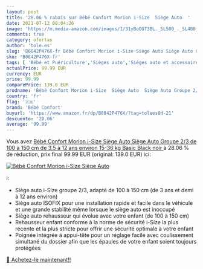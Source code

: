 ```yaml
---
layout: post
title: '28.06 % rabais sur Bébé Confort Morion i-Size  Siège Auto  '
date: 2021-07-12 08:04:26
image: 'https://m.media-amazon.com/images/I/31yBoOGT3BL._SL500_._SL400_.jpg'
comments: true
category: ofertas
author: 'tole.es'
slug: 'B0842P476X-fr Bébé Confort Morion i-Size Siège Auto Siège Auto Groupe...'
sku: 'B0842P476X-fr'
tags: [ 'Bébé et Puériculture','Sièges auto','Sièges auto et accessoires','bébé confort', ]
actualPrice: 99.99 EUR
currency: EUR
price: 99.99
comparePrice: 139.0 EUR
prodname: 'Bébé Confort Morion i-Size  Siège Auto  Siège Auto Groupe 2/3  de 100 à 150 cm  de 3.5 à 12 ans environ  15-36 kg  Basic Black  noir '
country: 'fr'
flag: '🇫🇷'
brand: 'Bébé Confort'
buyurl: 'https://www.amazon.fr/dp/B0842P476X/?tag=tolees0d-21'
descuento: '28.06'
average: '99.99'
---
```


Vous avez [Bébé Confort Morion i-Size  Siège Auto  Siège Auto Groupe 2/3  de 100 à 150 cm  de 3.5 à 12 ans environ  15-36 kg  Basic Black  noir ](https://www.amazon.fr/dp/B0842P476X/?tag=tolees0d-21)  à  28.06 % de réduction, prix final  99.99 EUR (original: 139.0 EUR) ici:

[![Bébé Confort Morion i-Size  Siège Auto  ](https://m.media-amazon.com/images/I/31yBoOGT3BL._SL500_._SL400_.jpg)](https://www.amazon.fr/dp/B0842P476X/?tag=tolees0d-21)

ℹ️:

- Siège auto i-Size groupe 2/3, adapté de 100 à 150 cm (de 3 ans et demi à 12 ans environ)
- Siège auto ISOFIX pour une installation rapide et facile dans le véhicule et une grande stabilité même lorsque le siège auto est inoccupé
- Siège auto rehausseur qui évolue avec votre enfant (de 100 à 150 cm)
- Rehausseur enfant conforme à la norme de sécurité i-Size la plus récente et la plus stricte pour offrir une sécurité optimale à votre enfant
- Poignée intégrée à appui-tête pour un réglage facile avec coulissement simultané du dossier afin que les épaules de votre enfant soient toujours protégées

[🛒 Achetez-le maintenant!!](https://www.amazon.fr/dp/B0842P476X/?tag=tolees0d-21)

